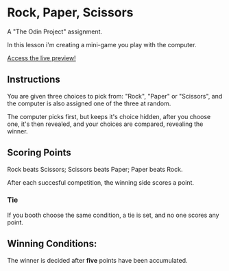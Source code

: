 # Rock, Paper, Scissors

A "The Odin Project" assignment.

In this lesson i'm creating a mini-game you play with the computer.

[Access the live preview!](https://vitorbonamigosassi.github.io/rock-paper-scissors/)

## Instructions
You are given three choices to pick from: "Rock", "Paper" or "Scissors", and the computer is also assigned one of the three at random.

The computer picks first, but keeps it's choice hidden, after you choose one, it's then revealed, and your choices are compared, revealing the winner.

## Scoring Points
Rock beats Scissors;
Scissors beats Paper;
Paper beats Rock.

After each succesful competition, the winning side scores a point.

### Tie
If you booth choose the same condition, a tie is set, and no one scores any point.

## Winning Conditions:
The winner is decided after **five** points have been accumulated.